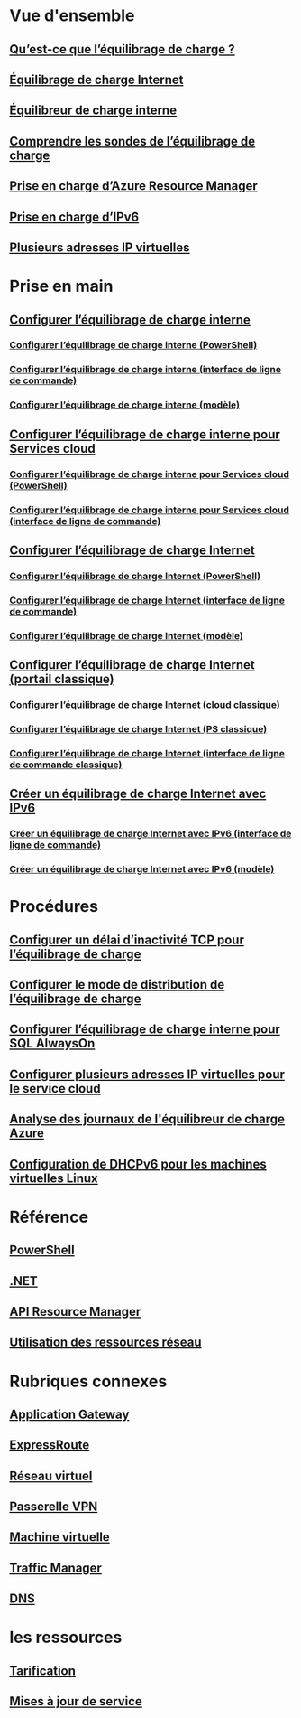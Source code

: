 # Vue d'ensemble
## [Qu’est-ce que l’équilibrage de charge ?](load-balancer-overview.md)
## [Équilibrage de charge Internet](load-balancer-internet-overview.md)
## [Équilibreur de charge interne](load-balancer-internal-overview.md)
## [Comprendre les sondes de l’équilibrage de charge](load-balancer-custom-probe-overview.md)
## [Prise en charge d’Azure Resource Manager](load-balancer-arm.md)
## [Prise en charge d’IPv6](load-balancer-ipv6-overview.md)
## [Plusieurs adresses IP virtuelles](load-balancer-multivip-overview.md)
# Prise en main
## [Configurer l’équilibrage de charge interne](load-balancer-get-started-ilb-arm-portal.md)
### [Configurer l’équilibrage de charge interne (PowerShell)](load-balancer-get-started-ilb-arm-ps.md)
### [Configurer l’équilibrage de charge interne (interface de ligne de commande)](load-balancer-get-started-ilb-arm-cli.md)
### [Configurer l’équilibrage de charge interne (modèle)](load-balancer-get-started-ilb-arm-template.md)
## [Configurer l’équilibrage de charge interne pour Services cloud](load-balancer-get-started-ilb-classic-cloud.md)
### [Configurer l’équilibrage de charge interne pour Services cloud (PowerShell)](load-balancer-get-started-ilb-classic-ps.md)
### [Configurer l’équilibrage de charge interne pour Services cloud (interface de ligne de commande)](load-balancer-get-started-ilb-classic-cli.md)
## [Configurer l’équilibrage de charge Internet](load-balancer-get-started-internet-portal.md)
### [Configurer l’équilibrage de charge Internet (PowerShell)](load-balancer-get-started-internet-arm-ps.md)
### [Configurer l’équilibrage de charge Internet (interface de ligne de commande)](load-balancer-get-started-internet-arm-cli.md)
### [Configurer l’équilibrage de charge Internet (modèle)](load-balancer-get-started-internet-arm-template.md)
## [Configurer l’équilibrage de charge Internet (portail classique)](load-balancer-get-started-internet-classic-portal.md)
### [Configurer l’équilibrage de charge Internet (cloud classique)](load-balancer-get-started-internet-classic-cloud.md)
### [Configurer l’équilibrage de charge Internet (PS classique)](load-balancer-get-started-internet-classic-ps.md)
### [Configurer l’équilibrage de charge Internet (interface de ligne de commande classique)](load-balancer-get-started-internet-classic-cli.md)
## [Créer un équilibrage de charge Internet avec IPv6](load-balancer-ipv6-internet-ps.md)
### [Créer un équilibrage de charge Internet avec IPv6 (interface de ligne de commande)](load-balancer-ipv6-internet-cli.md)
### [Créer un équilibrage de charge Internet avec IPv6 (modèle)](load-balancer-ipv6-internet-template.md)
# Procédures
## [Configurer un délai d’inactivité TCP pour l’équilibrage de charge](load-balancer-tcp-idle-timeout.md)
## [Configurer le mode de distribution de l’équilibrage de charge](load-balancer-distribution-mode.md)
## [Configurer l’équilibrage de charge interne pour SQL AlwaysOn](load-balancer-configure-sqlao.md)
## [Configurer plusieurs adresses IP virtuelles pour le service cloud](load-balancer-multivip.md)
## [Analyse des journaux de l'équilibreur de charge Azure](load-balancer-monitor-log.md)
## [Configuration de DHCPv6 pour les machines virtuelles Linux](load-balancer-ipv6-for-linux.md)

# Référence
## [PowerShell](https://go.microsoft.com/fwlink/p/?LinkId=536407)
## [.NET](https://docs.microsoft.com/dotnet/api/)
## [API Resource Manager](https://go.microsoft.com/fwlink/p/?LinkId=536405)
## [Utilisation des ressources réseau](https://go.microsoft.com/fwlink/p/?LinkId=536403)

# Rubriques connexes
## [Application Gateway](/azure/application-gateway/)
## [ExpressRoute](/azure/expressroute/)
## [Réseau virtuel](/azure/virtual-network/)
## [Passerelle VPN](/azure/vpn-gateway/)
## [Machine virtuelle](/azure/virtual-machines/)
## [Traffic Manager](/azure/traffic-manager/)
## [DNS](/azure/dns/)

# les ressources
## [Tarification](https://azure.microsoft.com/pricing/details/load-balancer/) 
## [Mises à jour de service](https://azure.microsoft.com/updates/?product=load-balancer) 


<!--HONumber=Nov16_HO2-->



